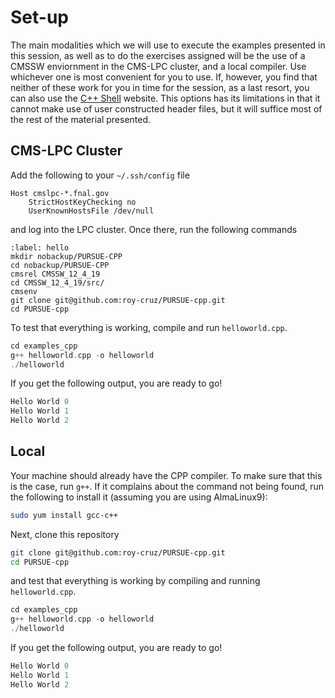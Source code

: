 # Set-up

The main modalities which we will use to execute the examples presented in this session, as well as to do the exercises assigned will be the use of a CMSSW enviornment in the CMS-LPC cluster, and a local compiler. Use whichever one is most convenient for you to use. If, however, you find that neither of these work for you in time for the session, as a last resort, you can also use the [C++ Shell](https://cpp.sh/) website. This options has its limitations in that it cannot make use of user constructed header files, but it will suffice most of the rest of the material presented.

## CMS-LPC Cluster

Add the following to your `~/.ssh/config` file

```
Host cmslpc-*.fnal.gov
    StrictHostKeyChecking no
    UserKnownHostsFile /dev/null
```

and log into the LPC cluster. Once there, run the following commands

```{code} bash
:label: hello
mkdir nobackup/PURSUE-CPP
cd nobackup/PURSUE-CPP
cmsrel CMSSW_12_4_19
cd CMSSW_12_4_19/src/
cmsenv
git clone git@github.com:roy-cruz/PURSUE-cpp.git
cd PURSUE-cpp
```

To test that everything is working, compile and run `helloworld.cpp`.

```cpp
cd examples_cpp
g++ helloworld.cpp -o helloworld
./helloworld
```

If you get the following output, you are ready to go!

```cpp
Hello World 0
Hello World 1
Hello World 2
```

## Local

Your machine should already have the CPP compiler. To make sure that this is the case, run `g++`. If it complains about the command not being found, run the following to install it (assuming you are using AlmaLinux9):

```bash
sudo yum install gcc-c++
```

Next, clone this repository

```bash
git clone git@github.com:roy-cruz/PURSUE-cpp.git
cd PURSUE-cpp
```

and test that everything is working by compiling and running `helloworld.cpp`.

```cpp
cd examples_cpp
g++ helloworld.cpp -o helloworld
./helloworld
```

If you get the following output, you are ready to go!

```cpp
Hello World 0
Hello World 1
Hello World 2
```

